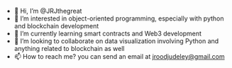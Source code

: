 - 👋 Hi, I’m @JRJthegreat
- 👀 I’m interested in object-oriented programming, especially with python and blockchain development
- 🌱 I’m currently learning smart contracts and Web3 development
- 💞️ I’m looking to collaborate on data visualization involving Python and anything related to blockchain as well
- 📫 How to reach me? you can send an email at jroodjudeley@gmail.com

<!---
JRJthegreat/JRJthegreat is a ✨ special ✨ repository because its `README.md` (this file) appears on your GitHub profile.
You can click the Preview link to take a look at your changes.
--->
